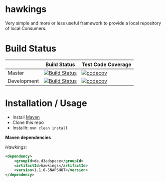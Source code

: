 # hawkings

Very simple and more or less useful framework to provide a local repository of local Consumers.

# Build Status

|             	| Build Status                                                                                                                                              	| Test Code Coverage                                                                                                                                               	|
|-------------	|-----------------------------------------------------------------------------------------------------------------------------------------------------------	|------------------------------------------------------------------------------------------------------------------------------------------------------------------	|
| Master      	| [![Build Status](https://travis-ci.org/FelixKlauke/hawkings.svg?branch=master)](https://travis-ci.org/FelixKlauke/hawkings) 	| [![codecov](https://codecov.io/gh/FelixKlauke/hawkings/branch/master/graph/badge.svg)](https://codecov.io/gh/FelixKlauke/hawkings) 	|
| Development 	| [![Build Status](https://travis-ci.org/FelixKlauke/hawkings.svg?branch=dev)](https://travis-ci.org/FelixKlauke/hawkings)    	| [![codecov](https://codecov.io/gh/FelixKlauke/hawkings/branch/dev/graph/badge.svg)](https://codecov.io/gh/FelixKlauke/hawkings)    	|

# Installation / Usage

- Install [Maven](http://maven.apache.org/download.cgi)
- Clone this repo
- Installh: ```mvn clean install```

**Maven dependencies**

_Hawkings:_
```xml
<dependency>
    <groupId>de.d3adspace</groupId>
    <artifactId>hawkings</artifactId>
    <version>1.1.0-SNAPSHOT</version>
</dependency>
```

